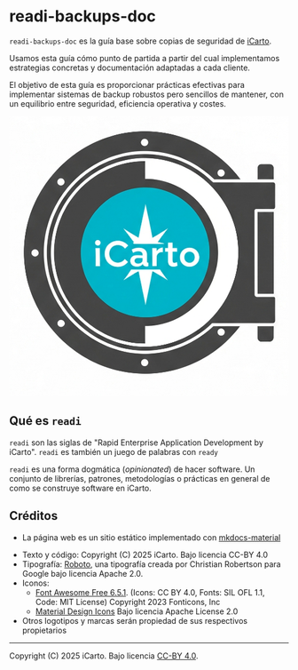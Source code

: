 # readi-backups-doc

`readi-backups-doc` es la guía base sobre copias de seguridad de [iCarto](https://icarto.es).

Usamos esta guía cómo punto de partida a partir del cual implementamos estrategias concretas y documentación adaptadas a cada cliente.

El objetivo de esta guía es proporcionar prácticas efectivas para implementar sistemas de backup robustos pero sencillos de mantener, con un equilibrio entre seguridad, eficiencia operativa y costes.

![logo readi-backups-doc](./docs/assets/readi-backups-doc.png)

## Qué es `readi`

`readi` son las siglas de "Rapid Enterprise Application Development by iCarto". `readi` es también un juego de palabras con `ready`

`readi` es una forma dogmática (_opinionated_) de hacer software. Un conjunto de librerías, patrones, metodologías o prácticas en general de como se construye software en iCarto.

## Créditos

-   La página web es un sitio estático implementado con [mkdocs-material](https://github.com/squidfunk/mkdocs-material)

*   Texto y código: Copyright (C) 2025 iCarto. Bajo licencia CC-BY 4.0
*   Tipografía: [Roboto](https://fonts.google.com/specimen/Roboto/about), una tipografía creada por Christian Robertson para Google bajo licencia Apache 2.0.
*   Iconos:
    -   [Font Awesome Free 6.5.1](https://fontawesome.com/license/free). (Icons: CC BY 4.0, Fonts: SIL OFL 1.1, Code: MIT License) Copyright 2023 Fonticons, Inc
    -   [Material Design Icons](https://pictogrammers.com/library/mdi/) Bajo licencia Apache License 2.0
*   Otros logotipos y marcas serán propiedad de sus respectivos propietarios

---

Copyright (C) 2025 iCarto. Bajo licencia [CC-BY 4.0](https://creativecommons.org/licenses/by/4.0/).
